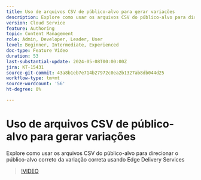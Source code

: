 ```yaml
---
title: Uso de arquivos CSV de público-alvo para gerar variações
description: Explore como usar os arquivos CSV do público-alvo para direcionar o público-alvo correto da variação correta usando Edge Delivery Services
version: Cloud Service
feature: Authoring
topic: Content Management
role: Admin, Developer, Leader, User
level: Beginner, Intermediate, Experienced
doc-type: Feature Video
duration: 53
last-substantial-update: 2024-05-08T00:00:00Z
jira: KT-15431
source-git-commit: 43a8b1eb7e714b27972c0ea2b1327ab8db044d25
workflow-type: tm+mt
source-wordcount: '56'
ht-degree: 0%

---
```



# Uso de arquivos CSV de público-alvo para gerar variações

Explore como usar os arquivos CSV do público-alvo para direcionar o público-alvo correto da variação correta usando Edge Delivery Services

>[!VIDEO](https://video.tv.adobe.com/v/3428793/?learn=on)
